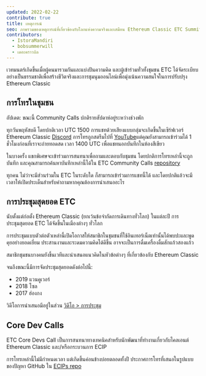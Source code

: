 ```yaml
---
updated: 2022-02-22
contribute: true
title: เหตุการณ์
seo: ภาพรวมของเหตุการณ์ที่เกี่ยวข้องกับโลกแห่งความจริงและเสมือน Ethereum Classic ETC Summit และ Community Call ประจำสัปดาห์ยินดีต้อนรับทุกคน!
contributors:
  - IstoraMandiri
  - bobsummerwill
  - เดอะคราวบิล
---
```


เวทมนตร์เกิดขึ้นเมื่อผู้คนมารวมกันและแบ่งปันความคิด และผู้เข้าร่วมทั่วทั้งชุมชน ETC ได้จัดระเบียบอย่างเป็นธรรมชาติเพื่อสร้างชีวิตจริงและการชุมนุมออนไลน์เพื่อมุ่งเน้นความสนใจในการปรับปรุง Ethereum Classic

## การโทรในชุมชน

อัปเดต: ขณะนี้ Community Calls ปกติรายสัปดาห์อยู่ระหว่างช่วงพัก

ทุกวันพฤหัสบดี โดยปกติเวลา UTC 1500 การแชทด้วยเสียงแบบกลุ่มจะเกิดขึ้นในเซิร์ฟเวอร์ Ethereum Classic [Discord](https://ethereumclassic.org/discord) การโทรถูกสตรีมไปที่ [YouTube](https://www.youtube.com/channel/UCp07VPnC1ejyAp5gMvvA4dw/videos)แต่คุณยังสามารถเข้าร่วมได้ 1 ชั่วโมงก่อนที่เราจะถ่ายทอดสด เวลา 1400 UTC เพื่อแชทนอกบันทึกในห้องสีเขียว

ในบางครั้ง แขกพิเศษจะเข้าร่วมการสนทนาเพื่อถามและตอบกับชุมชน โดยปกติการโทรเหล่านี้จะถูกบันทึก และคุณสามารถค้นหาบันทึกเหล่านี้ได้ใน ETC Community Calls [repository](https://github.com/ethereumclassic/community-calls)

ทุกคน ไม่ว่าจะมีส่วนร่วมใน ETC ในระดับใด ก็สามารถเข้าร่วมการแชทนี้ได้ และโดยปกติแล้วจะมีเวลาให้เปิดประเด็นสำหรับคำถามหากคุณต้องการนำเสนออะไร

## การประชุมสุดยอด ETC

นับตั้งแต่ก่อตั้ง Ethereum Classic (ยกเว้นข้อจำกัดการเดินทางทั่วโลก) ในแต่ละปี การประชุมสุดยอด ETC ได้จัดขึ้นในเมืองต่างๆ ทั่วโลก

การประชุมแบบตัวต่อตัวเหล่านี้เปิดโอกาสให้สมาชิกในชุมชนที่ใช้อินเทอร์เน็ตเท่านั้นได้พบปะและพูดคุยอย่างยอดเยี่ยม ประสานงานและระดมความคิดได้ดีขึ้น อาจจะเป็นการดื่มเครื่องดื่มสักแก้วสองแก้ว

สมาชิกชุมชนบางคนยังขึ้นเวทีและนำเสนอแนวคิดในหัวข้อต่างๆ ที่เกี่ยวข้องกับ Ethereum Classic

จนถึงขณะนี้มีการจัดประชุมสุดยอดดังต่อไปนี้:

- 2019 แวนคูเวอร์
- 2018 โซล
- 2017 ฮ่องกง

วิดีโอการนำเสนอมีอยู่ในส่วน [วิดีโอ > การประชุม](/videos/conferences)

## Core Dev Calls

ETC Core Devs Call เป็นการสนทนาทางเทคนิคสำหรับนักพัฒนาที่ทำงานเกี่ยวกับไคลเอนต์ Ethereum Classic และ/หรือกระบวนการ ECIP

การโทรเหล่านี้ไม่มีกำหนดเวลา แต่เกิดขึ้นค่อนข้างบ่อยตลอดทั้งปี ประกาศการโทรที่เสนอในรูปแบบของปัญหา GitHub ใน [ECIPs repo](https://github.com/ethereumclassic/ECIPs/issues?q=is%3Aissue+Devs+Call)
